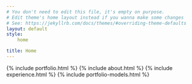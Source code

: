 ```yaml
---
# You don't need to edit this file, it's empty on purpose.
# Edit theme's home layout instead if you wanna make some changes
# See: https://jekyllrb.com/docs/themes/#overriding-theme-defaults
layout: default
style: 
    home

title: Home
---
```

<div class="home">
    {% include portfolio.html %}
    {% include about.html %}
    {% include experience.html %}
    {% include portfolio-models.html %}

</div>